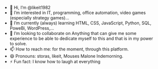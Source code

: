 - 👋 Hi, I’m @likeit1982
- 👀 I’m interested in IT, programming, office automation, video games (especially strategy games)...
- 🌱 I’m currently (always) learning HTML, CSS, JavaScript, Python, SQL, PoweBi, WordPress,...
- 💞️ I’m looking to collaborate on Anything that can give me some experience to be able to dedicate myself to this and that is in my power to solve.
- 📫 How to reach me: for the moment, through this platform.
- 😄 Pronouns: storas, likeit, Mouses Malone Indemorning.
- ⚡ Fun fact: I know how to laugh at everything

<!---
likeit1982/likeit1982 is a ✨ special ✨ repository because its `README.md` (this file) appears on your GitHub profile.
You can click the Preview link to take a look at your changes.
--->
